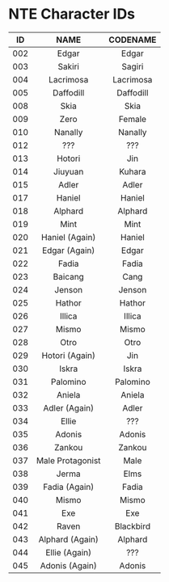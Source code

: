 # NTE Character IDs

|  ID  | NAME | CODENAME |
| :--: | :--: | :--: |
| 002 | Edgar | Edgar |
| 003 | Sakiri | Sagiri |
| 004 | Lacrimosa | Lacrimosa |
| 005 | Daffodill | Daffodill |
| 008 | Skia | Skia |
| 009 | Zero | Female |
| 010 | Nanally | Nanally |
| 012 | ??? | ??? |
| 013 | Hotori | Jin |
| 014 | Jiuyuan | Kuhara |
| 015 | Adler | Adler |
| 017 | Haniel | Haniel |
| 018 | Alphard | Alphard|
| 019 | Mint | Mint |
| 020 | Haniel (Again) | Haniel |
| 021 | Edgar (Again) | Edgar |
| 022 | Fadia | Fadia |
| 023 | Baicang | Cang |
| 024 | Jenson | Jenson |
| 025 | Hathor | Hathor |
| 026 | Illica | Illica |
| 027 | Mismo | Mismo |
| 028 | Otro | Otro
| 029 | Hotori (Again) | Jin |
| 030 | Iskra | Iskra |
| 031 | Palomino | Palomino
| 032 | Aniela | Aniela |
| 033 | Adler (Again) | Adler |
| 034 | Ellie | ??? |
| 035 | Adonis | Adonis |
| 036 | Zankou | Zankou |
| 037 | Male Protagonist | Male |
| 038 | Jerma | Elms |
| 039 | Fadia (Again) | Fadia |
| 040 | Mismo | Mismo |
| 041 | Exe | Exe |
| 042 | Raven | Blackbird
| 043 | Alphard (Again) | Alphard |
| 044 | Ellie (Again) | ??? |
| 045 | Adonis (Again) | Adonis |
